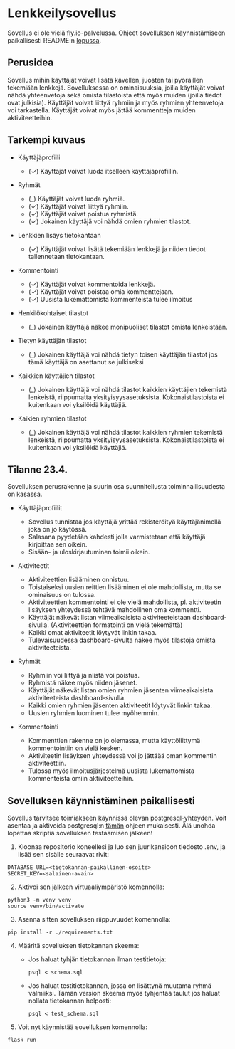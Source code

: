 # Lenkkeilysovellus

Sovellus ei ole vielä fly.io-palvelussa. Ohjeet sovelluksen käynnistämiseen paikallisesti README:n [lopussa](https://github.com/samulioll/lenkkeilysovellus/blob/main/README.md#sovelluksen-k%C3%A4ynnist%C3%A4minen-paikallisesti).

## Perusidea

Sovellus mihin käyttäjät voivat lisätä kävellen, juosten tai pyöräillen tekemiään lenkkejä. Sovelluksessa on ominaisuuksia, joilla käyttäjät voivat nähdä yhteenvetoja sekä omista tilastoista että myös muiden (joilla tiedot ovat julkisia). Käyttäjät voivat liittyä ryhmiin ja myös ryhmien yhteenvetoja voi tarkastella. Käyttäjät voivat myös jättää kommentteja muiden aktiviteetteihin.

## Tarkempi kuvaus

- Käyttäjäprofiili
	- (✓) Käyttäjät voivat luoda itselleen käyttäjäprofiilin.

- Ryhmät
	- (_) Käyttäjät voivat luoda ryhmiä.
	- (✓) Käyttäjät voivat liittyä ryhmiin.
	- (✓) Käyttäjät voivat poistua ryhmistä.
	- (✓) Jokainen käyttäjä voi nähdä omien ryhmien tilastot.

- Lenkkien lisäys tietokantaan
	- (✓) Käyttäjät voivat lisätä tekemiään lenkkejä ja niiden tiedot tallennetaan tietokantaan.

- Kommentointi
	- (✓) Käyttäjät voivat kommentoida lenkkejä.
	- (✓) Käyttäjät voivat poistaa omia kommenttejaan.
	- (✓) Uusista lukemattomista kommenteista tulee ilmoitus

- Henkilökohtaiset tilastot
	- (_) Jokainen käyttäjä näkee monipuoliset tilastot omista lenkeistään.

- Tietyn käyttäjän tilastot
	- (_) Jokainen käyttäjä voi nähdä tietyn toisen käyttäjän tilastot jos tämä käyttäjä on asettanut se julkiseksi

- Kaikkien käyttäjien tilastot
	- (_) Jokainen käyttäjä voi nähdä tilastot kaikkien käyttäjien tekemistä lenkeistä, riippumatta yksityisyysasetuksista. Kokonaistilastoista ei kuitenkaan voi yksilöidä käyttäjiä.

- Kaikien ryhmien tilastot
	- (_) Jokainen käyttäjä voi nähdä tilastot kaikkien ryhmien tekemistä lenkeistä, riippumatta yksityisyysasetuksista. Kokonaistilastoista ei kuitenkaan voi yksilöidä käyttäjiä.

## Tilanne 23.4.

Sovelluksen perusrakenne ja suurin osa suunnitellusta toiminnallisuudesta on kasassa.  

- Käyttäjäprofiilit
	- Sovellus tunnistaa jos käyttäjä yrittää rekisteröityä käyttäjänimellä joka on jo käytössä.
	- Salasana pyydetään kahdesti jolla varmistetaan että käyttäjä kirjoittaa sen oikein.
	- Sisään- ja uloskirjautuminen toimii oikein.

- Aktiviteetit
	- Aktiviteettien lisääminen onnistuu. 
	- Toistaiseksi uusien reittien lisääminen ei ole mahdollista, mutta se ominaisuus on tulossa.
	- Aktiviteettien kommentointi ei ole vielä mahdollista, pl. aktiviteetin lisäyksen yhteydessä tehtävä mahdollinen oma kommentti.
	- Käyttäjät näkevät listan viimeaikaisista aktiviteeteistaan dashboard-sivulla. (Aktiviteettien formatointi on vielä tekemättä)
	- Kaikki omat aktiviteetit löytyvät linkin takaa.
	- Tulevaisuudessa dashboard-sivulta näkee myös tilastoja omista aktiviteeteista.

- Ryhmät
	- Ryhmiin voi liittyä ja niistä voi poistua.
	- Ryhmistä näkee myös niiden jäsenet.
	- Käyttäjät näkevät listan omien ryhmien jäsenten viimeaikaisista aktiviteeteista dashboard-sivulla.
	- Kaikki omien ryhmien jäsenten aktiviteetit löytyvät linkin takaa.
	- Uusien ryhmien luominen tulee myöhemmin.

- Kommentointi
	- Kommenttien rakenne on jo olemassa, mutta käyttöliittymä kommentointiin on vielä kesken.
	- Aktiviteetin lisäyksen yhteydessä voi jo jättäää oman kommentin aktiviteettiin.
	- Tulossa myös ilmoitusjärjestelmä uusista lukemattomista kommenteista omiin aktiviteetteihin.

## Sovelluksen käynnistäminen paikallisesti

Sovellus tarvitsee toimiakseen käynnissä olevan postgresql-yhteyden. Voit asentaa ja aktivoida postgresql:n [tämän](https://github.com/hy-tsoha/local-pg) ohjeen mukaisesti. Älä unohda lopettaa skriptiä sovelluksen testaamisen jälkeen!

1. Kloonaa repositorio koneellesi ja luo sen juurikansioon tiedosto .env, ja lisää sen sisälle seuraavat rivit:
```
DATABASE_URL=<tietokannan-paikallinen-osoite>
SECRET_KEY=<salainen-avain>
```

2. Aktivoi sen jälkeen virtuaaliympäristö komennolla: 

```
python3 -m venv venv
source venv/bin/activate
```

3. Asenna sitten sovelluksen riippuvuudet komennolla:
```
pip install -r ./requirements.txt
```

4. Määritä sovelluksen tietokannan skeema:
	- Jos haluat tyhjän tietokannan ilman testitietoja:
		```
		psql < schema.sql
		```
	- Jos haluat testitietokannan, jossa on lisättynä muutama ryhmä valmiiksi.
	  Tämän version skeema myös tyhjentää taulut jos haluat nollata tietokannan helposti:
		```
		psql < test_schema.sql
		```

5. Voit nyt käynnistää sovelluksen komennolla:
```
flask run
```
